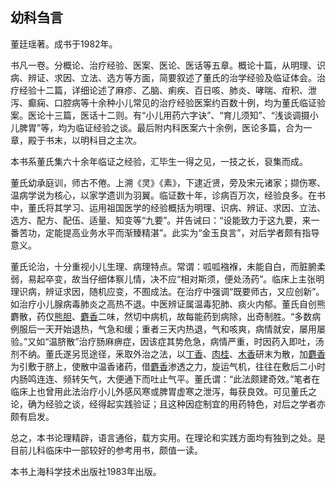 ## 幼科刍言

董廷瑶著。成书于1982年。

书凡一卷。分概论、治疗经验、医案、医论、医话等五章。概论十篇，从明理、识病、辨证、求因、立法、选方等方面，简要叙述了董氏的治学经验及临证体会。治疗经验十二篇，详细论述了麻疹、乙脑、痢疾、百日咳、肺炎、哮喘、疳积、泄泻、癫痫、口腔病等十余种小儿常见的治疗经验医案约百数十例，均为董氏临证验案。医论十三篇，医话十二则。有“小儿用药六字诀”、“育儿须知”、“浅谈调摄小儿脾胃”等，均为临证经验之谈。最后附内科医案六十余例，医论多篇，合为一章，殿于书末，以明科目之主次。

本书系董氏集六十余年临证之经验，汇毕生一得之见，一技之长，裒集而成。

董氏幼承庭训，师古不倦。上溯《灵》《素》，下逮近贤，旁及宋元诸家；撷伤寒、温病学说为核心，以家学遗训为羽翼。临证数十年，诊病百万次，经验良多。在书中，董氏将其学习、运用祖国医学的经验概括为明理、识病、辨证、求因、立法、选方、配方、配伍、适量、知变等“九要”。并告诫曰：“设能致力于这九要，来一番苦功，定能提高业务水平而渐臻精湛”。此实为“金玉良言”，对后学者颇有指导意义。

董氏论治，十分重视小儿生理、病理特点。常谓：呱呱襁褓，未能自白，而脏腑柔弱，易起卒变，故当仔细体察儿情，决不应“相对斯须，便处汤药”。临床上主张明理识病，辨证求因，随机应变，不囿成法。在治疗中强调“既要师古，又应创新”。如治疗小儿腺病毒肺炎之高热不退。中医辨证属温毒犯肺、痰火内郁。董氏自创熊麝散，药仅[熊胆](https://www.gmzyjc.com/read/bc/bc03-0.1.13.0.0.md)、[麝香](https://www.gmzyjc.com/read/bc/bc08-0.0.1.0.0.md)二味，然切中病机，故每能药到病除，出奇制胜。“多数病例服后一天开始退热，气急和缓；重者三天内热退，气和咳爽，病情就安，屡用屡验。”又如“温脐散”治疗肠麻痹症，因该症其势危急，病情严重，时因药入即吐，汤剂不纳。董氏遂另觅途径，釆取外治之法，以[丁香](https://www.gmzyjc.com/read/bc/bc07-0.8.0.0.0.md)、[肉桂](https://www.gmzyjc.com/read/bc/bc07-0.3.0.0.0.md)、[木香](https://www.gmzyjc.com/read/bc/bc11-0.0.5.0.0.md)研末为散，加[麝香](https://www.gmzyjc.com/read/bc/bc08-0.0.1.0.0.md)为引敷于脐上，使散中温香诸药，借[麝香](https://www.gmzyjc.com/read/bc/bc08-0.0.1.0.0.md)渗透之力，旋运气机，往往在敷后二小时内肠鸣连连、频转矢气，大便通下而吐止气平。董氏谓：“此法颇建奇效。”笔者在临床上也曾用此法治疗小儿外感风寒或脾胃虚寒之泄泻，每获良效。可见董氏之论，确为经验之谈，经得起实践验证；且这种因症制宜的用药特色，对后之学者亦颇有启发。

总之，本书论理精辟，语言通俗，载方实用。在理论和实践方面均有独到之处。是目前儿科临床中一部较好的参考用书，颇值一读。

本书上海科学技术出版社1983年出版。
